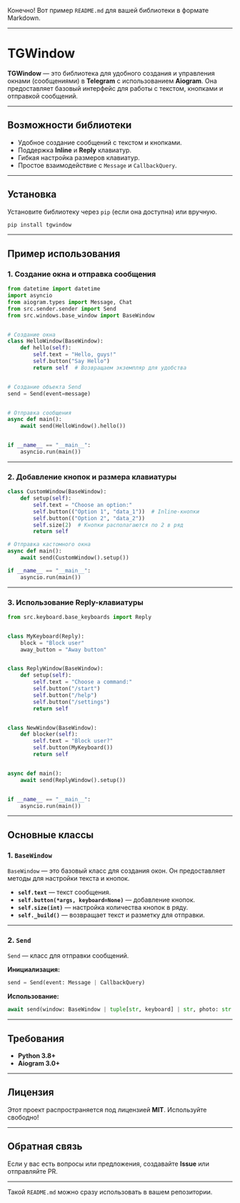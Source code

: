 Конечно! Вот пример `README.md` для вашей библиотеки в формате Markdown.

---

# TGWindow

**TGWindow** — это библиотека для удобного создания и управления окнами (сообщениями) в **Telegram** с использованием **Aiogram**. Она предоставляет базовый интерфейс для работы с текстом, кнопками и отправкой сообщений.

---

## Возможности библиотеки
- Удобное создание сообщений с текстом и кнопками.
- Поддержка **Inline** и **Reply** клавиатур.
- Гибкая настройка размеров клавиатур.
- Простое взаимодействие с `Message` и `CallbackQuery`.

---

## Установка

Установите библиотеку через `pip` (если она доступна) или вручную.

```bash
pip install tgwindow
```

---

## Пример использования

### 1. **Создание окна и отправка сообщения**

```python
from datetime import datetime
import asyncio
from aiogram.types import Message, Chat
from src.sender.sender import Send
from src.windows.base_window import BaseWindow


# Создание окна
class HelloWindow(BaseWindow):
    def hello(self):
        self.text = "Hello, guys!"
        self.button("Say Hello")
        return self  # Возвращаем экземпляр для удобства


# Создание объекта Send
send = Send(event=message)


# Отправка сообщения
async def main():
    await send(HelloWindow().hello())


if __name__ == "__main__":
    asyncio.run(main())
```

---

### 2. **Добавление кнопок и размера клавиатуры**

```python
class CustomWindow(BaseWindow):
    def setup(self):
        self.text = "Choose an option:"
        self.button(("Option 1", "data_1"))  # Inline-кнопки
        self.button(("Option 2", "data_2"))
        self.size(2)  # Кнопки располагаются по 2 в ряд
        return self

# Отправка кастомного окна
async def main():
    await send(CustomWindow().setup())

if __name__ == "__main__":
    asyncio.run(main())
```

---

### 3. **Использование Reply-клавиатуры**

```python
from src.keyboard.base_keyboards import Reply


class MyKeyboard(Reply):
    block = "Block user"
    away_button = "Away button"


class ReplyWindow(BaseWindow):
    def setup(self):
        self.text = "Choose a command:"
        self.button("/start")
        self.button("/help")
        self.button("/settings")
        return self


class NewWindow(BaseWindow):
    def blocker(self):
        self.text = "Block user?"
        self.button(MyKeyboard())
        return self


async def main():
    await send(ReplyWindow().setup())


if __name__ == "__main__":
    asyncio.run(main())
```

---

## Основные классы

### 1. **`BaseWindow`**
`BaseWindow` — это базовый класс для создания окон. Он предоставляет методы для настройки текста и кнопок.

- **`self.text`** — текст сообщения.
- **`self.button(*args, keyboard=None)`** — добавление кнопок.
- **`self.size(int)`** — настройка количества кнопок в ряду.
- **`self._build()`** — возвращает текст и разметку для отправки.

---

### 2. **`Send`**
`Send` — класс для отправки сообщений.

**Инициализация:**
```python
send = Send(event: Message | CallbackQuery)
```

**Использование:**
```python
await send(window: BaseWindow | tuple[str, keyboard] | str, photo: str | None)
```

---

## Требования
- **Python 3.8+**
- **Aiogram 3.0+**

---

## Лицензия
Этот проект распространяется под лицензией **MIT**. Используйте свободно!

---

## Обратная связь
Если у вас есть вопросы или предложения, создавайте **Issue** или отправляйте PR.

---

Такой `README.md` можно сразу использовать в вашем репозитории.